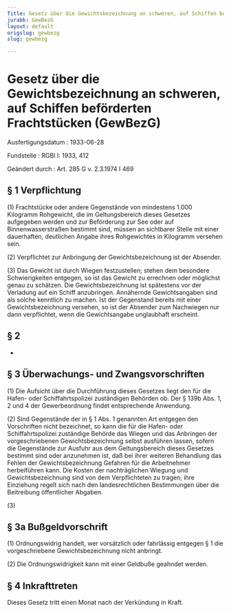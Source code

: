 ```yaml
---
Title: Gesetz über die Gewichtsbezeichnung an schweren, auf Schiffen beförderten Frachtstücken
jurabk: GewBezG
layout: default
origslug: gewbezg
slug: gewbezg

---
```


# Gesetz über die Gewichtsbezeichnung an schweren, auf Schiffen beförderten Frachtstücken (GewBezG)

Ausfertigungsdatum
:   1933-06-28

Fundstelle
:   RGBl I: 1933, 412

Geändert durch
:   Art. 285 G v. 2.3.1974 I 469

## § 1 Verpflichtung

(1) Frachtstücke oder andere Gegenstände von mindestens 1.000
Kilogramm Rohgewicht, die im Geltungsbereich dieses Gesetzes
aufgegeben werden und zur Beförderung zur See oder auf
Binnenwasserstraßen bestimmt sind, müssen an sichtbarer Stelle mit
einer dauerhaften, deutlichen Angabe ihres Rohgewichtes in Kilogramm
versehen sein.

(2) Verpflichtet zur Anbringung der Gewichtsbezeichnung ist der
Absender.

(3) Das Gewicht ist durch Wiegen festzustellen; stehen dem besondere
Schwierigkeiten entgegen, so ist das Gewicht zu errechnen oder
möglichst genau zu schätzen. Die Gewichtsbezeichnung ist spätestens
vor der Verladung auf ein Schiff anzubringen. Annähernde
Gewichtsangaben sind als solche kenntlich zu machen. Ist der
Gegenstand bereits mit einer Gewichtsbezeichnung versehen, so ist der
Absender zum Nachwiegen nur dann verpflichtet, wenn die Gewichtsangabe
unglaubhaft erscheint.

## § 2

-

## § 3 Überwachungs- und Zwangsvorschriften

(1) Die Aufsicht über die Durchführung dieses Gesetzes liegt den für
die Hafen- oder Schiffahrtspolizei zuständigen Behörden ob. Der § 139b
Abs. 1, 2 und 4 der Gewerbeordnung findet entsprechende Anwendung.

(2) Sind Gegenstände der in § 1 Abs. 1 genannten Art entgegen den
Vorschriften nicht bezeichnet, so kann die für die Hafen- oder
Schiffahrtspolizei zuständige Behörde das Wiegen und das Anbringen der
vorgeschriebenen Gewichtsbezeichnung selbst ausführen lassen, sofern
die Gegenstände zur Ausfuhr aus dem Geltungsbereich dieses Gesetzes
bestimmt sind oder anzunehmen ist, daß bei ihrer weiteren Behandlung
das Fehlen der Gewichtsbezeichnung Gefahren für die Arbeitnehmer
herbeiführen kann. Die Kosten der nachträglichen Wiegung und
Gewichtsbezeichnung sind von dem Verpflichteten zu tragen; ihre
Einziehung regelt sich nach den landesrechtlichen Bestimmungen über
die Beitreibung öffentlicher Abgaben.

(3)

## § 3a Bußgeldvorschrift

(1) Ordnungswidrig handelt, wer vorsätzlich oder fahrlässig entgegen §
1 die vorgeschriebene Gewichtsbezeichnung nicht anbringt.

(2) Die Ordnungswidrigkeit kann mit einer Geldbuße geahndet werden.

## § 4 Inkrafttreten

Dieses Gesetz tritt einen Monat nach der Verkündung in Kraft.

